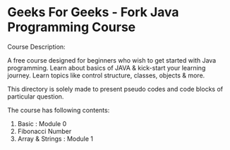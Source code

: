 # Geeks For Geeks - Fork Java Programming Course
<p>Course Description: <br>

A free course designed for beginners who wish to get started with Java programming. Learn about basics of JAVA & kick-start your learning journey. Learn topics like control structure, classes, objects & more.</p>
This directory is solely made to present pseudo codes and code blocks of particular question.<br>

The course has following contents:
1. Basic : Module 0
2. Fibonacci Number 
3. Array & Strings : Module 1